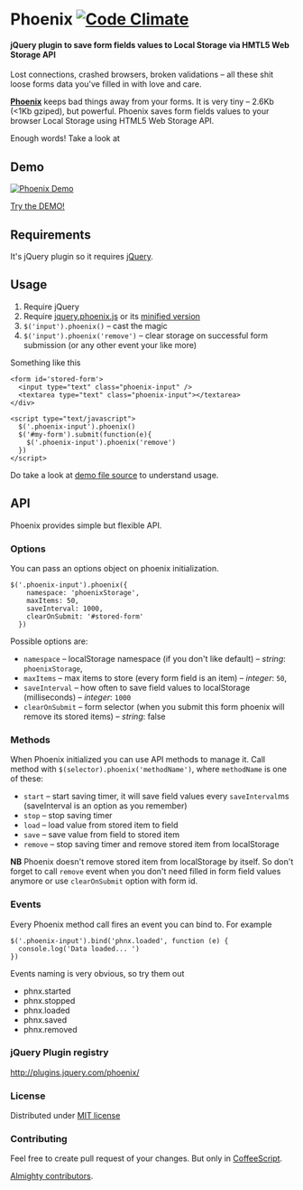 # Phoenix [![Code Climate](https://codeclimate.com/github/kugaevsky/jquery-phoenix.png)](https://codeclimate.com/github/kugaevsky/jquery-phoenix)
#### jQuery plugin to save form fields values to Local Storage via HMTL5 Web Storage API

Lost connections, crashed browsers, broken validations – all these
shit loose forms data you've filled in with love and care.

**[Phoenix](https://github.com/kugaevsky/jquery-phoenix/)** keeps
bad things away from your forms. It is very tiny – 2.6Kb (<1Kb gziped),
but powerful. Phoenix saves form fields values to your browser
Local Storage using HTML5 Web Storage API.

Enough words! Take a look at

## Demo

[![Phoenix Demo](http://storage.kugaevsky.ru/images/Phoenix__jQuery_plugin_to_store_form_fields_values_via_Web_Storage_API_20131220_222119.png)](http://kugaevsky.github.io/jquery-phoenix/)

[Try the DEMO!](http://kugaevsky.github.io/jquery-phoenix/)

## Requirements

It's jQuery plugin so it requires [jQuery](http://jquery.com/).

## Usage

1. Require jQuery
2. Require [jquery.phoenix.js](https://raw.github.com/kugaevsky/jquery-phoenix/master/jquery.phoenix.js) or its [minified version](https://raw.github.com/kugaevsky/jquery-phoenix/master/jquery.phoenix.min.js)
3. `$('input').phoenix()` – cast the magic
4. `$('input').phoenix('remove')` – clear storage on successful form submission (or any other event your like more)

Something like this

    <form id='stored-form'>
      <input type="text" class="phoenix-input" />
      <textarea type="text" class="phoenix-input"></textarea>
    </div>

    <script type="text/javascript">
      $('.phoenix-input').phoenix()
      $('#my-form').submit(function(e){
        $('.phoenix-input').phoenix('remove')
      })
    </script>


Do take a look at [demo file source](https://github.com/kugaevsky/jquery-phoenix/blob/master/index.html) to understand usage.

## API

Phoenix provides simple but flexible API.

### Options

You can pass an options object on phoenix initialization.

    $('.phoenix-input').phoenix({
        namespace: 'phoenixStorage',
        maxItems: 50,
        saveInterval: 1000,
        clearOnSubmit: '#stored-form'
      })

Possible options are:

* `namespace` – localStorage namespace (if you don't like default) – *string*: `phoenixStorage`,
* `maxItems` – max items to store (every form field is an item) – *integer*: `50`,
* `saveInterval` – how often to save field values to localStorage (milliseconds) – *integer*: `1000`
* `clearOnSubmit` – form selector (when you submit this form phoenix will remove its stored items) – *string*: false

### Methods

When Phoenix initialized you can use API methods to manage it.
Call method with `$(selector).phoenix('methodName')`, where `methodName` is one of these:

* `start` – start saving timer, it will save field values every `saveInterval`ms (saveInterval is an option as you remember)
* `stop` – stop saving timer
* `load` – load value from stored item to field
* `save` – save value from field to stored item
* `remove` – stop saving timer and remove stored item from localStorage

**NB** Phoenix doesn't remove stored item from localStorage by itself. So don't forget to call `remove` event when you don't need filled in form field values anymore or use `clearOnSubmit` option with form id.

### Events

Every Phoenix method call fires an event you can bind to.
For example

    $('.phoenix-input').bind('phnx.loaded', function (e) {
      console.log('Data loaded... ')
    })

Events naming is very obvious, so try them out

* phnx.started
* phnx.stopped
* phnx.loaded
* phnx.saved
* phnx.removed

### jQuery Plugin registry

http://plugins.jquery.com/phoenix/

### License

Distributed under [MIT license](https://github.com/kugaevsky/jquery-phoenix/blob/master/LICENSE)

### Contributing

Feel free to create pull request of your changes. But only in [CoffeeScript](http://jashkenas.github.io/coffee-script/).

[Almighty contributors](https://github.com/kugaevsky/jquery-phoenix/graphs/contributors).
